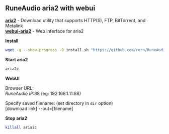 RuneAudio aria2 with webui
---

[**aria2**](https://aria2.github.io/) - Download utility that supports HTTP(S), FTP, BitTorrent, and Metalink  
[**webui-aria2**](https://github.com/ziahamza/webui-aria2) - Web inferface for aria2  


**Install**  
```sh
wget -q --show-progress -O install.sh "https://github.com/rern/RuneAudio/blob/master/aria2/install.sh?raw=1"; chmod +x install.sh; ./install.sh
```

**Start aria2**  
```sh
aria2c
```

**WebUI**  
  
Browser URL:  
_RuneAudio IP_:88 (eg: 192.168.1.11:88)  

Specify saved filename: (set directory in `dir` option)  
[download link] --out=[filename]  

**Stop aria2**  
```sh
killall aria2c
```
